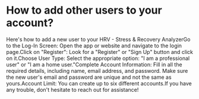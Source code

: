 # How to add other users to your account?

Here's how to add a new user to your HRV - Stress & Recovery AnalyzerGo to the Log-In Screen: Open the app or website and navigate to the login page.Click on "Register": Look for a "Register" or "Sign Up" button and click on it.Choose User Type: Select the appropriate option: "I am a professional user" or "I am a home user."Complete Account Information: Fill in all the required details, including name, email address, and password. Make sure the new user's email and password are unique and not the same as yours.Account Limit: You can create up to six different accounts.If you have any trouble, don't hesitate to reach out for assistance!